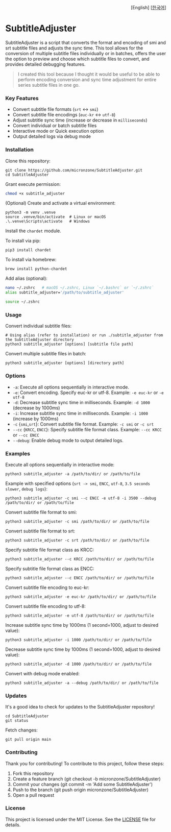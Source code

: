 <p align="right">
  [English]
  [<a href="README-ko.md">한국어</a>]
</p>

# SubtitleAdjuster

SubtitleAdjuster is a script that converts the format and encoding of smi and srt subtitle files and adjusts the sync time. This tool allows for the conversion of multiple subtitle files individually or in batches, offers the user the option to preview and choose which subtitle files to convert, and provides detailed debugging features.

> I created this tool because I thought it would be useful to be able to perform encoding conversion and sync time adjustment for entire series subtitle files in one go.

### Key Features

- Convert subtitle file formats (`srt` ↔ `smi`)
- Convert subtitle file encodings (`euc-kr` ↔ `utf-8`)
- Adjust subtitle sync time (increase or decrease in `milliseconds`)
- Convert individual or batch subtitle files
- Interactive mode or Quick execution option
- Output detailed logs via debug mode

### Installation

Clone this repository:

```
git clone https://github.com/micronzone/SubtitleAdjuster.git
cd SubtitleAdjuster
```

Grant execute permission:

```bash
chmod +x subtitle_adjuster
```

(Optional) Create and activate a virtual environment:

```
python3 -m venv .venve
source .venve/bin/activate  # Linux or macOS
.\.venve\Scripts\activate   # Windows
```

Install the `chardet` module.

To install via pip:

```
pip3 install chardet
```

To install via homebrew:

```
brew install python-chardet
```

Add alias (optional):

```bash
nano ~/.zshrc   # macOS ~/.zshrc, Linux `~/.bashrc` or `~/.zshrc`
alias subtitle_adjuster='/path/to/subtitle_adjuster'
```

```bash
source ~/.zshrc
```

### Usage

Convert individual subtitle files:

```
# Using alias (refer to installation) or run ./subtitle_adjuster from the SubtitleAdjuster directory
python3 subtitle_adjuster [options] [subtitle file path]
```

Convert multiple subtitle files in batch:

```
python3 subtitle_adjuster [options] [directory path]
```

### Options

- `-a`: Execute all options sequentially in interactive mode.
- `-e`: Convert encoding. Specify euc-kr or utf-8. Example: `-e euc-kr` or `-e utf-8`
- `-d`: Decrease subtitle sync time in milliseconds. Example: `-d 1000` (decrease by 1000ms)
- `-i`: Increase subtitle sync time in milliseconds. Example: `-i 1000` (increase by 1000ms)
- `-c` {`smi`,`srt`}: Convert subtitle file format. Example: `-c smi` or `-c srt`
- `--cc` {`KRCC`, `ENCC`}: Specify subtitle file format class. Example: `--cc KRCC` or `--cc ENCC`
- `--debug`: Enable debug mode to output detailed logs.

### Examples

Execute all options sequentially in interactive mode:

```
python3 subtitle_adjuster -a /path/to/dir/ or /path/to/file
```

Example with specified options (`srt -> smi`, `ENCC`, `utf-8`, `3.5 seconds slower`, `debug logs`):

```
python3 subtitle_adjuster -c smi --c ENCC -e utf-8 -i 3500 --debug /path/to/dir/ or /path/to/file
```

Convert subtitle file format to smi:

```
python3 subtitle_adjuster -c smi /path/to/dir/ or /path/to/file
```

Convert subtitle file format to srt:

```
python3 subtitle_adjuster -c srt /path/to/dir/ or /path/to/file
```

Specify subtitle file format class as KRCC:

```
python3 subtitle_adjuster --c KRCC /path/to/dir/ or /path/to/file
```

Specify subtitle file format class as ENCC:

```
python3 subtitle_adjuster --c ENCC /path/to/dir/ or /path/to/file
```

Convert subtitle file encoding to euc-kr:

```
python3 subtitle_adjuster -e euc-kr /path/to/dir/ or /path/to/file
```

Convert subtitle file encoding to utf-8:

```
python3 subtitle_adjuster -e utf-8 /path/to/dir/ or /path/to/file
```

Increase subtitle sync time by 1000ms (1 second=1000, adjust to desired value):

```
python3 subtitle_adjuster -i 1000 /path/to/dir/ or /path/to/file
```

Decrease subtitle sync time by 1000ms (1 second=1000, adjust to desired value):

```
python3 subtitle_adjuster -d 1000 /path/to/dir/ or /path/to/file
```

Convert with debug mode enabled:

```
python3 subtitle_adjuster -a --debug /path/to/dir/ or /path/to/file
```

### Updates

It's a good idea to check for updates to the SubtitleAdjuster repository!

```
cd SubtitleAdjuster
git status
```

Fetch changes:

```
git pull origin main
```

### Contributing

Thank you for contributing! To contribute to this project, follow these steps:

1. Fork this repository
2. Create a feature branch (git checkout -b micronzone/SubtitleAdjuster)
3. Commit your changes (git commit -m 'Add some SubtitleAdjuster')
4. Push to the branch (git push origin micronzone/SubtitleAdjuster)
5. Open a pull request

### License
This project is licensed under the MIT License. See the [LICENSE](LICENSE) file for details.